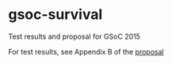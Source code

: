 # gsoc-survival
Test results and proposal for GSoC 2015

For test results, see Appendix B of the [proposal](proposal/Monaco-gsoc2015.pdf)
